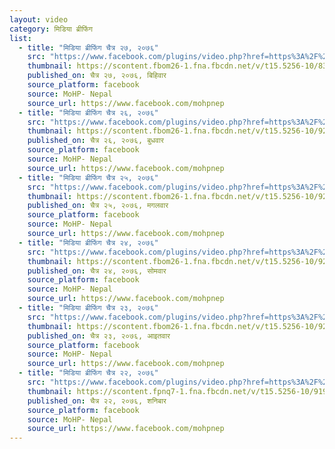 ```yaml
---
layout: video
category: मिडिया ब्रीफिंग
list:
  - title: "मिडिया ब्रीफिंग चैत्र २७, २०७६"
    src: "https://www.facebook.com/plugins/video.php?href=https%3A%2F%2Fwww.facebook.com%2Fmohpnep%2Fvideos%2F638120640302120%2F&show_text=0"
    thumbnail: https://scontent.fbom26-1.fna.fbcdn.net/v/t15.5256-10/83932475_638123500301834_6833379318253486080_n.jpg?_nc_cat=105&_nc_sid=f2c4d5&_nc_ohc=FzNsc7AJo_8AX8g8tNl&_nc_ht=scontent.fbom26-1.fna&oh=2444009a39d02e2d8fe5ce7a6416e3b1&oe=5EB7072B
    published_on: चैत्र २७, २०७६, बिहिवार
    source_platform: facebook
    source: MoHP- Nepal
    source_url: https://www.facebook.com/mohpnep
  - title: "मिडिया ब्रीफिंग चैत्र २६, २०७६"
    src: "https://www.facebook.com/plugins/video.php?href=https%3A%2F%2Fwww.facebook.com%2Fmohpnep%2Fvideos%2F208748627241423%2F&show_text=0"
    thumbnail: https://scontent.fbom26-1.fna.fbcdn.net/v/t15.5256-10/92366332_208757787240507_7314997653538865152_n.jpg?_nc_cat=107&_nc_sid=f2c4d5&_nc_ohc=0JvvrYhk7woAX8RWUo7&_nc_ht=scontent.fbom26-1.fna&oh=757aec9b97c8c97d149abd127164f584&oe=5EB6D8E9
    published_on: चैत्र २६, २०७६, बुधवार
    source_platform: facebook
    source: MoHP- Nepal
    source_url: https://www.facebook.com/mohpnep
  - title: "मिडिया ब्रीफिंग चैत्र २५, २०७६"
    src: "https://www.facebook.com/plugins/video.php?href=https%3A%2F%2Fwww.facebook.com%2Fmohpnep%2Fvideos%2F644724216105677%2F&show_text=0"
    thumbnail: https://scontent.fbom26-1.fna.fbcdn.net/v/t15.5256-10/92088039_644734672771298_3834476248441028608_n.jpg?_nc_cat=109&_nc_sid=f2c4d5&_nc_ohc=W1VilLLPRe0AX-t_qCB&_nc_ht=scontent.fbom26-1.fna&oh=70004b7e58c504a41ee3ff713d3231a4&oe=5EB4A447
    published_on: चैत्र २५, २०७६, मगलवार
    source_platform: facebook
    source: MoHP- Nepal
    source_url: https://www.facebook.com/mohpnep
  - title: "मिडिया ब्रीफिंग चैत्र २४, २०७६"
    src: "https://www.facebook.com/plugins/video.php?href=https%3A%2F%2Fwww.facebook.com%2Fmohpnep%2Fvideos%2F1672088549597980%2F&show_text=0"
    thumbnail: https://scontent.fbom26-1.fna.fbcdn.net/v/t15.5256-10/92507481_1672115616261940_2889524967341293568_n.jpg?_nc_cat=104&_nc_sid=f2c4d5&_nc_ohc=qydgudaLX4sAX-vkRJX&_nc_ht=scontent.fbom26-1.fna&oh=cdbe2e01bbb8b63045be0e44a0d7d3ad&oe=5EB4B679
    published_on: चैत्र २४, २०७६, सोमवार
    source_platform: facebook
    source: MoHP- Nepal
    source_url: https://www.facebook.com/mohpnep
  - title: "मिडिया ब्रीफिंग चैत्र २३, २०७६"
    src: "https://www.facebook.com/plugins/video.php?href=https%3A%2F%2Fwww.facebook.com%2Fmohpnep%2Fvideos%2F1312956138897467%2F&show_text=0"
    thumbnail: https://scontent.fbom26-1.fna.fbcdn.net/v/t15.5256-10/92028299_1312973635562384_4615497827672391680_n.jpg?_nc_cat=105&_nc_sid=f2c4d5&_nc_ohc=uc5h1Xgj0-0AX8yB3FD&_nc_ht=scontent.fbom26-1.fna&oh=609229834fbc17105eae8735b4462f4a&oe=5EB4F9E8
    published_on: चैत्र २३, २०७६, आइतवार
    source_platform: facebook
    source: MoHP- Nepal
    source_url: https://www.facebook.com/mohpnep
  - title: "मिडिया ब्रीफिंग चैत्र २२, २०७६"
    src: "https://www.facebook.com/plugins/video.php?href=https%3A%2F%2Fwww.facebook.com%2Fmohpnep%2Fvideos%2F930434130745252%2F&show_text=0"
    thumbnail: https://scontent.fpnq7-1.fna.fbcdn.net/v/t15.5256-10/91960359_930447437410588_2935534632701001728_n.jpg?_nc_cat=1&_nc_sid=f2c4d5&_nc_ohc=JJVIm6nddXsAX8dPKe5&_nc_ht=scontent.fpnq7-1.fna&oh=9ff38bac7b14a59525094927549c71cf&oe=5EAC8D4C
    published_on: चैत्र २२, २०७६, शनिबार
    source_platform: facebook
    source: MoHP- Nepal
    source_url: https://www.facebook.com/mohpnep
---
```

